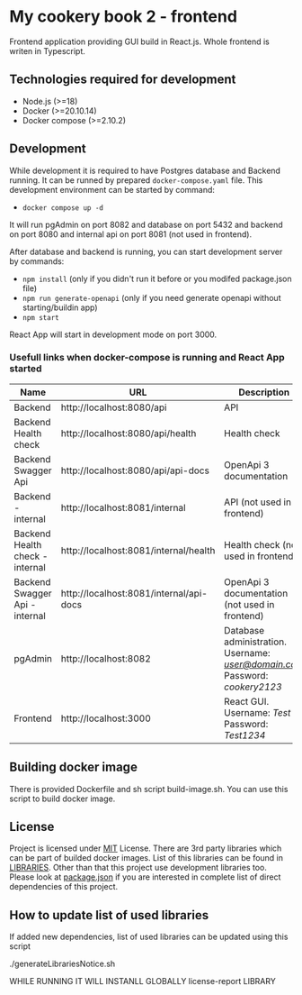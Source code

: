 # My cookery book 2 - frontend

Frontend application providing GUI build in React.js. Whole frontend is writen in Typescript.

## Technologies required for development

-   Node.js (>=18)
-   Docker (>=20.10.14)
-   Docker compose (>=2.10.2)

## Development

While development it is required to have Postgres database and Backend running. It can be runned by prepared `docker-compose.yaml` file. This development environment can be started by command:

-   `docker compose up -d`

It will run pgAdmin on port 8082 and database on port 5432 and backend on port 8080 and internal api on port 8081 (not used in frontend).

After database and backend is running, you can start development server by commands:

-   `npm install` (only if you didn't run it before or you modifed package.json file)
-   `npm run generate-openapi` (only if you need generate openapi without starting/buildin app)
-   `npm start`

React App will start in development mode on port 3000.

### Usefull links when docker-compose is running and React App started

| Name                            | URL                                     | Description                                                                               |
| ------------------------------- | --------------------------------------- | ----------------------------------------------------------------------------------------- |
| Backend                         | http://localhost:8080/api               | API                                                                                       |
| Backend Health check            | http://localhost:8080/api/health        | Health check                                                                              |
| Backend Swagger Api             | http://localhost:8080/api/api-docs      | OpenApi 3 documentation                                                                   |
| Backend - internal              | http://localhost:8081/internal          | API (not used in frontend)                                                                |
| Backend Health check - internal | http://localhost:8081/internal/health   | Health check (not used in frontend)                                                       |
| Backend Swagger Api - internal  | http://localhost:8081/internal/api-docs | OpenApi 3 documentation (not used in frontend)                                            |
| pgAdmin                         | http://localhost:8082                   | Database administration. <br />Username: *user@domain.com* <br />Password: *cookery2123*  |
| Frontend                        | http://localhost:3000                   | React GUI. <br />Username: _Test_ <br />Password: *Test1234*                              |

## Building docker image

There is provided Dockerfile and sh script build-image.sh. You can use this script to build docker image.

## License

Project is licensed under [MIT](./LICENSE) License. There are 3rd party libraries which can be part of builded docker images. List of this libraries can be found in [LIBRARIES](./LIBRARIES). Other than that this project use development libraries too. Please look at [package.json](./package.json) if you are interested in complete list of direct dependencies of this project.

## How to update list of used libraries

If added new dependencies, list of used libraries can be updated using this script

./generateLibrariesNotice.sh

WHILE RUNNING IT WILL INSTANLL GLOBALLY license-report LIBRARY
